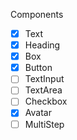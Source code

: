 Components

- [X] Text
- [X] Heading
- [X] Box
- [X] Button
- [ ] TextInput
- [ ] TextArea
- [ ] Checkbox
- [X] Avatar
- [ ] MultiStep